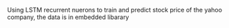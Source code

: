 Using LSTM recurrent nuerons to train and predict stock price of the yahoo company, the data is in embedded libarary
